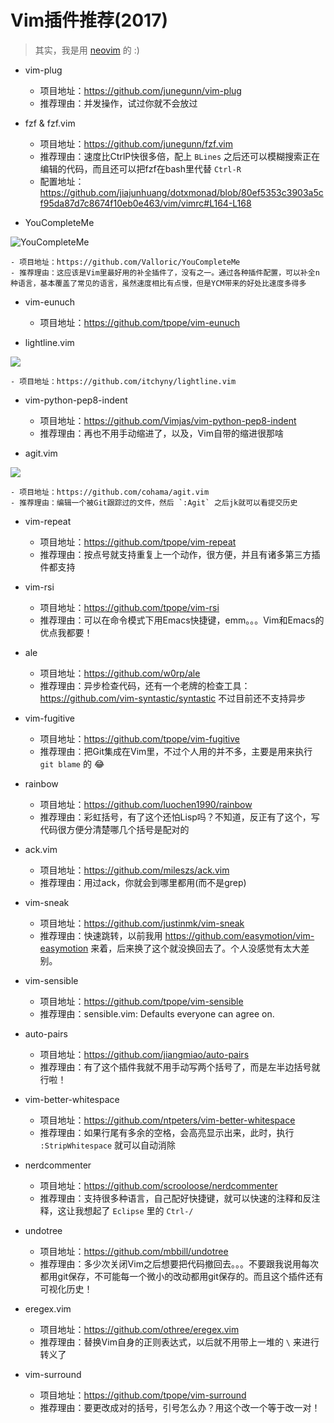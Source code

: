# Vim插件推荐(2017)

> 其实，我是用 [neovim](https://github.com/neovim/neovim) 的 :)

- vim-plug

    - 项目地址：https://github.com/junegunn/vim-plug
    - 推荐理由：并发操作，试过你就不会放过

- fzf & fzf.vim

    - 项目地址：https://github.com/junegunn/fzf.vim
    - 推荐理由：速度比CtrlP快很多倍，配上 `BLines` 之后还可以模糊搜索正在编辑的代码，而且还可以把fzf在bash里代替 `Ctrl-R`
    - 配置地址：https://github.com/jiajunhuang/dotxmonad/blob/80ef5353c3903a5cf95da87d7c8674f10eb0e463/vim/vimrc#L164-L168


- YouCompleteMe

![YouCompleteMe](https://camo.githubusercontent.com/1f3f922431d5363224b20e99467ff28b04e810e2/687474703a2f2f692e696d6775722e636f6d2f304f50346f6f642e676966)

    - 项目地址：https://github.com/Valloric/YouCompleteMe
    - 推荐理由：这应该是Vim里最好用的补全插件了，没有之一。通过各种插件配置，可以补全n种语言，基本覆盖了常见的语言，虽然速度相比有点慢，但是YCM带来的好处比速度多得多

- vim-eunuch

    - 项目地址：https://github.com/tpope/vim-eunuch
- lightline.vim

![](https://raw.githubusercontent.com/wiki/itchyny/lightline.vim/image/powerline.png)

    - 项目地址：https://github.com/itchyny/lightline.vim

- vim-python-pep8-indent

    - 项目地址：https://github.com/Vimjas/vim-python-pep8-indent
    - 推荐理由：再也不用手动缩进了，以及，Vim自带的缩进很那啥

- agit.vim

![](https://camo.githubusercontent.com/4f9902124a9b63455414a837104a3e038c71defe/687474703a2f2f692e6779617a6f2e636f6d2f64303839356638386263643135653235323031373332356130316661383962632e676966)

    - 项目地址：https://github.com/cohama/agit.vim
    - 推荐理由：编辑一个被Git跟踪过的文件，然后 `:Agit` 之后jk就可以看提交历史

- vim-repeat

    - 项目地址：https://github.com/tpope/vim-repeat
    - 推荐理由：按点号就支持重复上一个动作，很方便，并且有诸多第三方插件都支持

- vim-rsi

    - 项目地址：https://github.com/tpope/vim-rsi
    - 推荐理由：可以在命令模式下用Emacs快捷键，emm。。。Vim和Emacs的优点我都要！

- ale

    - 项目地址：https://github.com/w0rp/ale
    - 推荐理由：异步检查代码，还有一个老牌的检查工具：https://github.com/vim-syntastic/syntastic 不过目前还不支持异步

- vim-fugitive

    - 项目地址：https://github.com/tpope/vim-fugitive
    - 推荐理由：把Git集成在Vim里，不过个人用的并不多，主要是用来执行 `git blame` 的 :joy:

- rainbow

    - 项目地址：https://github.com/luochen1990/rainbow
    - 推荐理由：彩虹括号，有了这个还怕Lisp吗？不知道，反正有了这个，写代码很方便分清楚哪几个括号是配对的

- ack.vim

    - 项目地址：https://github.com/mileszs/ack.vim
    - 推荐理由：用过ack，你就会到哪里都用(而不是grep)

- vim-sneak

    - 项目地址：https://github.com/justinmk/vim-sneak
    - 推荐理由：快速跳转，以前我用 https://github.com/easymotion/vim-easymotion 来着，后来换了这个就没换回去了。个人没感觉有太大差别。

- vim-sensible

    - 项目地址：https://github.com/tpope/vim-sensible
    - 推荐理由：sensible.vim: Defaults everyone can agree on.

- auto-pairs

    - 项目地址：https://github.com/jiangmiao/auto-pairs
    - 推荐理由：有了这个插件我就不用手动写两个括号了，而是左半边括号就行啦！

- vim-better-whitespace

    - 项目地址：https://github.com/ntpeters/vim-better-whitespace
    - 推荐理由：如果行尾有多余的空格，会高亮显示出来，此时，执行 `:StripWhitespace` 就可以自动消除

- nerdcommenter

    - 项目地址：https://github.com/scrooloose/nerdcommenter
    - 推荐理由：支持很多种语言，自己配好快捷键，就可以快速的注释和反注释，这让我想起了 `Eclipse` 里的 `Ctrl-/`

- undotree

    - 项目地址：https://github.com/mbbill/undotree
    - 推荐理由：多少次关闭Vim之后想要把代码撤回去。。。不要跟我说用每次都用git保存，不可能每一个微小的改动都用git保存的。而且这个插件还有可视化历史！

- eregex.vim

    - 项目地址：https://github.com/othree/eregex.vim
    - 推荐理由：替换Vim自身的正则表达式，以后就不用带上一堆的 `\` 来进行转义了

- vim-surround

    - 项目地址：https://github.com/tpope/vim-surround
    - 推荐理由：要更改成对的括号，引号怎么办？用这个改一个等于改一对！
